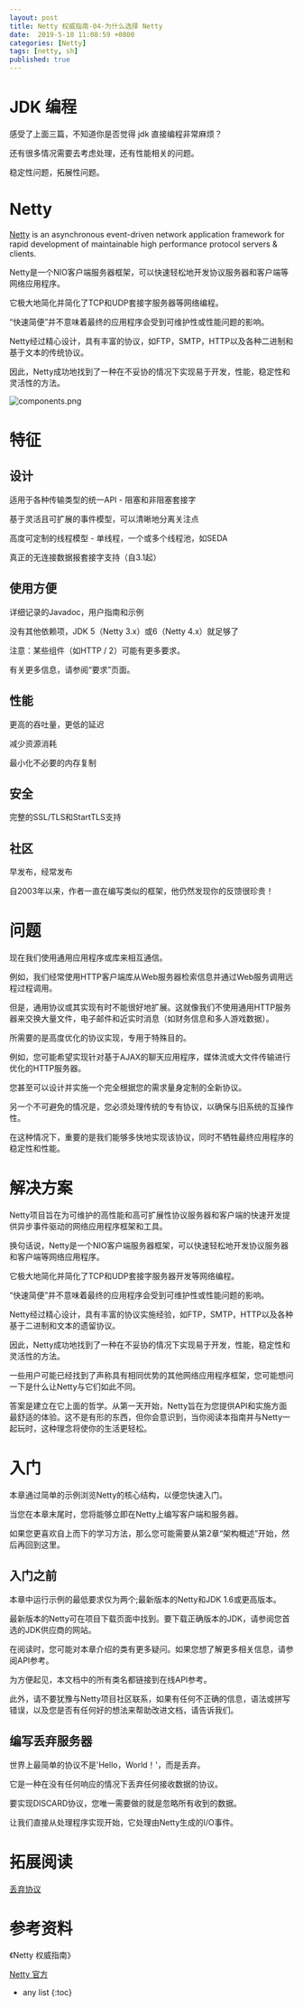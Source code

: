 ```yaml
---
layout: post
title: Netty 权威指南-04-为什么选择 Netty
date:  2019-5-10 11:08:59 +0800
categories: [Netty]
tags: [netty, sh]
published: true
---
```


# JDK 编程

感受了上面三篇，不知道你是否觉得 jdk 直接编程非常麻烦？

还有很多情况需要去考虑处理，还有性能相关的问题。

稳定性问题，拓展性问题。

# Netty

[Netty](https://netty.io/) is an asynchronous event-driven network application framework for rapid development of maintainable high performance protocol servers & clients.

Netty是一个NIO客户端服务器框架，可以快速轻松地开发协议服务器和客户端等网络应用程序。 

它极大地简化并简化了TCP和UDP套接字服务器等网络编程。

“快速简便”并不意味着最终的应用程序会受到可维护性或性能问题的影响。 

Netty经过精心设计，具有丰富的协议，如FTP，SMTP，HTTP以及各种二进制和基于文本的传统协议。

因此，Netty成功地找到了一种在不妥协的情况下实现易于开发，性能，稳定性和灵活性的方法。

![components.png](https://netty.io/images/components.png)

# 特征

## 设计

适用于各种传输类型的统一API  - 阻塞和非阻塞套接字

基于灵活且可扩展的事件模型，可以清晰地分离关注点

高度可定制的线程模型 - 单线程，一个或多个线程池，如SEDA

真正的无连接数据报套接字支持（自3.1起）

## 使用方便

详细记录的Javadoc，用户指南和示例

没有其他依赖项，JDK 5（Netty 3.x）或6（Netty 4.x）就足够了

注意：某些组件（如HTTP / 2）可能有更多要求。 

有关更多信息，请参阅“要求”页面。

## 性能

更高的吞吐量，更低的延迟

减少资源消耗

最小化不必要的内存复制

## 安全

完整的SSL/TLS和StartTLS支持

## 社区

早发布，经常发布

自2003年以来，作者一直在编写类似的框架，他仍然发现你的反馈很珍贵！

# 问题

现在我们使用通用应用程序或库来相互通信。

例如，我们经常使用HTTP客户端库从Web服务器检索信息并通过Web服务调用远程过程调用。

但是，通用协议或其实现有时不能很好地扩展。这就像我们不使用通用HTTP服务器来交换大量文件，电子邮件和近实时消息（如财务信息和多人游戏数据）。

所需要的是高度优化的协议实现，专用于特殊目的。

例如，您可能希望实现针对基于AJAX的聊天应用程序，媒体流或大文件传输进行优化的HTTP服务器。

您甚至可以设计并实施一个完全根据您的需求量身定制的全新协议。

另一个不可避免的情况是，您必须处理传统的专有协议，以确保与旧系统的互操作性。

在这种情况下，重要的是我们能够多快地实现该协议，同时不牺牲最终应用程序的稳定性和性能。

# 解决方案

Netty项目旨在为可维护的高性能和高可扩展性协议服务器和客户端的快速开发提供异步事件驱动的网络应用程序框架和工具。

换句话说，Netty是一个NIO客户端服务器框架，可以快速轻松地开发协议服务器和客户端等网络应用程序。

它极大地简化并简化了TCP和UDP套接字服务器开发等网络编程。

“快速简便”并不意味着最终的应用程序会受到可维护性或性能问题的影响。 

Netty经过精心设计，具有丰富的协议实施经验，如FTP，SMTP，HTTP以及各种基于二进制和文本的遗留协议。

因此，Netty成功地找到了一种在不妥协的情况下实现易于开发，性能，稳定性和灵活性的方法。

一些用户可能已经找到了声称具有相同优势的其他网络应用程序框架，您可能想问一下是什么让Netty与它们如此不同。

答案是建立在它上面的哲学。从第一天开始，Netty旨在为您提供API和实施方面最舒适的体验。这不是有形的东西，但你会意识到，当你阅读本指南并与Netty一起玩时，这种理念将使你的生活更轻松。

# 入门

本章通过简单的示例浏览Netty的核心结构，以便您快速入门。

当您在本章末尾时，您将能够立即在Netty上编写客户端和服务器。

如果您更喜欢自上而下的学习方法，那么您可能需要从第2章“架构概述”开始，然后再回到这里。

## 入门之前

本章中运行示例的最低要求仅为两个;最新版本的Netty和JDK 1.6或更高版本。

最新版本的Netty可在项目下载页面中找到。要下载正确版本的JDK，请参阅您首选的JDK供应商的网站。

在阅读时，您可能对本章介绍的类有更多疑问。如果您想了解更多相关信息，请参阅API参考。

为方便起见，本文档中的所有类名都链接到在线API参考。

此外，请不要犹豫与Netty项目社区联系，如果有任何不正确的信息，语法或拼写错误，以及您是否有任何好的想法来帮助改进文档，请告诉我们。

## 编写丢弃服务器

世界上最简单的协议不是'Hello，World！'，而是丢弃。 

它是一种在没有任何响应的情况下丢弃任何接收数据的协议。

要实现DISCARD协议，您唯一需要做的就是忽略所有收到的数据。 

让我们直接从处理程序实现开始，它处理由Netty生成的I/O事件。



# 拓展阅读

[丢弃协议](https://tools.ietf.org/html/rfc863)

# 参考资料

《Netty 权威指南》

[Netty 官方](https://netty.io/wiki/user-guide-for-4.x.html)

* any list
{:toc}